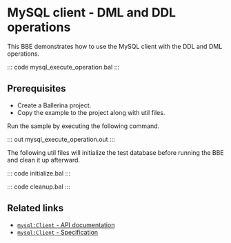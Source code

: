 # MySQL client - DML and DDL operations

This BBE demonstrates how to use the MySQL client with the DDL and  DML operations. 

::: code mysql_execute_operation.bal :::

## Prerequisites
- Create a Ballerina project.
- Copy the example to the project along with util files.

Run the sample by executing the following command.

::: out mysql_execute_operation.out :::

The following util files will initialize the test database before running the BBE and clean it up afterward.

::: code initialize.bal :::

::: code cleanup.bal :::

## Related links
- [`mysql:Client` - API documentation](https://lib.ballerina.io/ballerinax/mysql/latest/)
- [`mysql:Client` - Specification](https://github.com/ballerina-platform/module-ballerinax-mysql/blob/master/docs/spec/spec.md#2-client)
